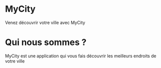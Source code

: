 # MyCity
Venez découvrir votre ville avec MyCity


# Qui nous sommes ?

MyCity est une application qui vous fais découvrir les meilleurs endroits de votre ville


